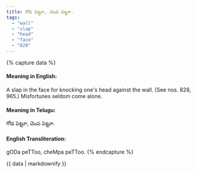 ```yaml
---
title: గోడ పెట్టూ, చెంప పెట్టూ.
tags:
  - "wall"
  - "slap"
  - "head"
  - "face"
  - "828"
---
```


{% capture data %}
#### Meaning in English:
A slap in the face for knocking one's head against the wall.
(See nos. 828, 965.)
Misfortunes seldom come alone.

#### Meaning in Telugu:
గోడ పెట్టూ, చెంప పెట్టూ.

#### English Transliteration:
gODa peTToo, cheMpa peTToo.
{% endcapture %}

{{ data | markdownify }}

